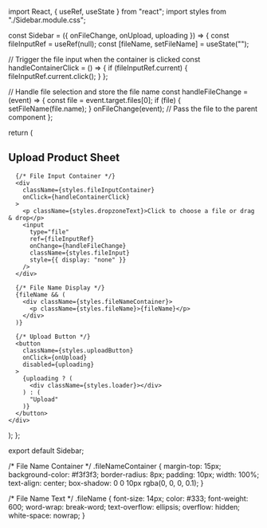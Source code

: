 import React, { useRef, useState } from "react";
import styles from "./Sidebar.module.css";

const Sidebar = ({ onFileChange, onUpload, uploading }) => {
  const fileInputRef = useRef(null);
  const [fileName, setFileName] = useState("");

  // Trigger the file input when the container is clicked
  const handleContainerClick = () => {
    if (fileInputRef.current) {
      fileInputRef.current.click();
    }
  };

  // Handle file selection and store the file name
  const handleFileChange = (event) => {
    const file = event.target.files[0];
    if (file) {
      setFileName(file.name);
    }
    onFileChange(event); // Pass the file to the parent component
  };

  return (
    <div className={styles.sidebar}>
      <h2 className={styles.heading}>Upload Product Sheet</h2>

      {/* File Input Container */}
      <div
        className={styles.fileInputContainer}
        onClick={handleContainerClick}
      >
        <p className={styles.dropzoneText}>Click to choose a file or drag & drop</p>
        <input
          type="file"
          ref={fileInputRef}
          onChange={handleFileChange}
          className={styles.fileInput}
          style={{ display: "none" }}
        />
      </div>

      {/* File Name Display */}
      {fileName && (
        <div className={styles.fileNameContainer}>
          <p className={styles.fileName}>{fileName}</p>
        </div>
      )}

      {/* Upload Button */}
      <button
        className={styles.uploadButton}
        onClick={onUpload}
        disabled={uploading}
      >
        {uploading ? (
          <div className={styles.loader}></div>
        ) : (
          "Upload"
        )}
      </button>
    </div>
  );
};

export default Sidebar;

/* File Name Container */
.fileNameContainer {
  margin-top: 15px;
  background-color: #f3f3f3;
  border-radius: 8px;
  padding: 10px;
  width: 100%;
  text-align: center;
  box-shadow: 0 0 10px rgba(0, 0, 0, 0.1);
}

/* File Name Text */
.fileName {
  font-size: 14px;
  color: #333;
  font-weight: 600;
  word-wrap: break-word;
  text-overflow: ellipsis;
  overflow: hidden;
  white-space: nowrap;
}
